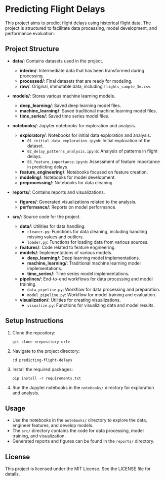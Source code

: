 # Predicting Flight Delays

This project aims to predict flight delays using historical flight data. The project is structured to facilitate data processing, model development, and performance evaluation.

## Project Structure

- **data/**: Contains datasets used in the project.
  - **interim/**: Intermediate data that has been transformed during processing.
  - **processed/**: Final datasets that are ready for modeling.
  - **raw/**: Original, immutable data, including `flights_sample_3m.csv`.

- **models/**: Stores various machine learning models.
  - **deep_learning/**: Saved deep learning model files.
  - **machine_learning/**: Saved traditional machine learning model files.
  - **time_series/**: Saved time series model files.

- **notebooks/**: Jupyter notebooks for exploration and analysis.
  - **exploratory/**: Notebooks for initial data exploration and analysis.
    - `01_initial_data_exploration.ipynb`: Initial exploration of the dataset.
    - `02_delay_patterns_analysis.ipynb`: Analysis of patterns in flight delays.
    - `03_feature_importance.ipynb`: Assessment of feature importance in predicting delays.
  - **feature_engineering/**: Notebooks focused on feature creation.
  - **modeling/**: Notebooks for model development.
  - **preprocessing/**: Notebooks for data cleaning.

- **reports/**: Contains reports and visualizations.
  - **figures/**: Generated visualizations related to the analysis.
  - **performance/**: Reports on model performance.

- **src/**: Source code for the project.
  - **data/**: Utilities for data handling.
    - `cleaner.py`: Functions for data cleaning, including handling missing values and outliers.
    - `loader.py`: Functions for loading data from various sources.
  - **features/**: Code related to feature engineering.
  - **models/**: Implementations of various models.
    - **deep_learning/**: Deep learning model implementations.
    - **machine_learning/**: Traditional machine learning model implementations.
    - **time_series/**: Time series model implementations.
  - **pipelines/**: End-to-end workflows for data processing and model training.
    - `data_pipeline.py`: Workflow for data processing and preparation.
    - `model_pipeline.py`: Workflow for model training and evaluation.
  - **visualization/**: Utilities for creating visualizations.
    - `visualize.py`: Functions for visualizing data and model results.

## Setup Instructions

1. Clone the repository:
   ```
   git clone <repository-url>
   ```

2. Navigate to the project directory:
   ```
   cd predicting-flight-delays
   ```

3. Install the required packages:
   ```
   pip install -r requirements.txt
   ```

4. Run the Jupyter notebooks in the `notebooks/` directory for exploration and analysis.

## Usage

- Use the notebooks in the `notebooks/` directory to explore the data, engineer features, and develop models.
- The `src/` directory contains the code for data processing, model training, and visualization.
- Generated reports and figures can be found in the `reports/` directory.

## License

This project is licensed under the MIT License. See the LICENSE file for details.